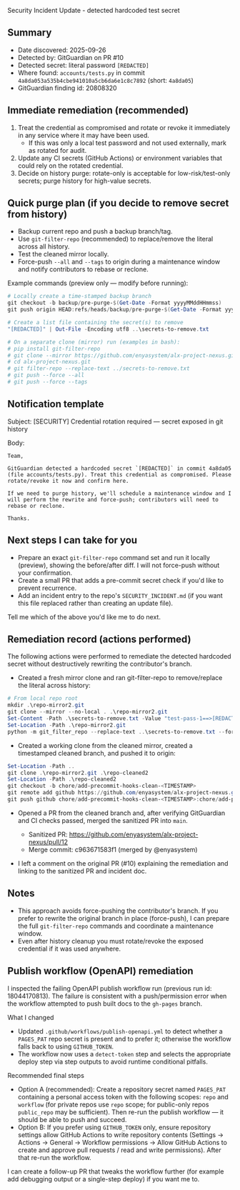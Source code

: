 Security Incident Update - detected hardcoded test secret

Summary
-------
- Date discovered: 2025-09-26
- Detected by: GitGuardian on PR #10
- Detected secret: literal password `[REDACTED]`
- Where found: `accounts/tests.py` in commit `4a8da053a535b4cbe941010a5cb6da6e1c8c7892` (short: `4a8da05`)
- GitGuardian finding id: 20808320

Immediate remediation (recommended)
----------------------------------
1) Treat the credential as compromised and rotate or revoke it immediately in any service where it may have been used.
   - If this was only a local test password and not used externally, mark as rotated for audit.
2) Update any CI secrets (GitHub Actions) or environment variables that could rely on the rotated credential.
3) Decide on history purge: rotate-only is acceptable for low-risk/test-only secrets; purge history for high-value secrets.

Quick purge plan (if you decide to remove secret from history)
-------------------------------------------------------------
- Backup current repo and push a backup branch/tag.
- Use `git-filter-repo` (recommended) to replace/remove the literal across all history.
- Test the cleaned mirror locally.
- Force-push `--all` and `--tags` to origin during a maintenance window and notify contributors to rebase or reclone.

Example commands (preview only — modify before running):

```powershell
# Locally create a time-stamped backup branch
git checkout -b backup/pre-purge-$(Get-Date -Format yyyyMMddHHmmss)
git push origin HEAD:refs/heads/backup/pre-purge-$(Get-Date -Format yyyyMMddHHmmss)

# Create a list file containing the secret(s) to remove
"[REDACTED]" | Out-File -Encoding utf8 ..\secrets-to-remove.txt

# On a separate clone (mirror) run (examples in bash):
# pip install git-filter-repo
# git clone --mirror https://github.com/enyasystem/alx-project-nexus.git
# cd alx-project-nexus.git
# git filter-repo --replace-text ../secrets-to-remove.txt
# git push --force --all
# git push --force --tags
```

Notification template
---------------------
Subject: [SECURITY] Credential rotation required — secret exposed in git history

Body:

```
Team,

GitGuardian detected a hardcoded secret `[REDACTED]` in commit 4a8da05 (file accounts/tests.py). Treat this credential as compromised. Please rotate/revoke it now and confirm here.

If we need to purge history, we'll schedule a maintenance window and I will perform the rewrite and force-push; contributors will need to rebase or reclone.

Thanks.
```

Next steps I can take for you
----------------------------
- Prepare an exact `git-filter-repo` command set and run it locally (preview), showing the before/after diff. I will not force-push without your confirmation.
- Create a small PR that adds a pre-commit secret check if you'd like to prevent recurrence.
- Add an incident entry to the repo's `SECURITY_INCIDENT.md` (if you want this file replaced rather than creating an update file).

Tell me which of the above you'd like me to do next.

Remediation record (actions performed)
-------------------------------------
The following actions were performed to remediate the detected hardcoded secret without destructively rewriting the contributor's branch.

- Created a fresh mirror clone and ran git-filter-repo to remove/replace the literal across history:

```powershell
# From local repo root
mkdir .\repo-mirror2.git
git clone --mirror --no-local . .\repo-mirror2.git
Set-Content -Path .\secrets-to-remove.txt -Value "test-pass-1==>[REDACTED]"
Set-Location -Path .\repo-mirror2.git
python -m git_filter_repo --replace-text ..\secrets-to-remove.txt --force
```

- Created a working clone from the cleaned mirror, created a timestamped cleaned branch, and pushed it to origin:

```powershell
Set-Location -Path ..
git clone .\repo-mirror2.git .\repo-cleaned2
Set-Location -Path .\repo-cleaned2
git checkout -b chore/add-precommit-hooks-clean-<TIMESTAMP>
git remote add github https://github.com/enyasystem/alx-project-nexus.git
git push github chore/add-precommit-hooks-clean-<TIMESTAMP>:chore/add-precommit-hooks-clean-<TIMESTAMP>
```

- Opened a PR from the cleaned branch and, after verifying GitGuardian and CI checks passed, merged the sanitized PR into `main`.

   - Sanitized PR: https://github.com/enyasystem/alx-project-nexus/pull/12
   - Merge commit: c963671583f1 (merged by @enyasystem)

- I left a comment on the original PR (#10) explaining the remediation and linking to the sanitized PR and incident doc.

Notes
-----
- This approach avoids force-pushing the contributor's branch. If you prefer to rewrite the original branch in place (force-push), I can prepare the full `git-filter-repo` commands and coordinate a maintenance window.
- Even after history cleanup you must rotate/revoke the exposed credential if it was used anywhere.

Publish workflow (OpenAPI) remediation
-------------------------------------
I inspected the failing OpenAPI publish workflow run (previous run id: 18044170813). The failure is consistent with a push/permission error when the workflow attempted to push built docs to the `gh-pages` branch.

What I changed
- Updated `.github/workflows/publish-openapi.yml` to detect whether a `PAGES_PAT` repo secret is present and to prefer it; otherwise the workflow falls back to using `GITHUB_TOKEN`.
- The workflow now uses a `detect-token` step and selects the appropriate deploy step via step outputs to avoid runtime conditional pitfalls.

Recommended final steps
- Option A (recommended): Create a repository secret named `PAGES_PAT` containing a personal access token with the following scopes: `repo` and `workflow` (for private repos use `repo` scope; for public-only repos `public_repo` may be sufficient). Then re-run the publish workflow — it should be able to push and succeed.
- Option B: If you prefer using `GITHUB_TOKEN` only, ensure repository settings allow GitHub Actions to write repository contents (Settings → Actions → General → Workflow permissions → Allow GitHub Actions to create and approve pull requests / read and write permissions). After that re-run the workflow.

I can create a follow-up PR that tweaks the workflow further (for example add debugging output or a single-step deploy) if you want me to. 
